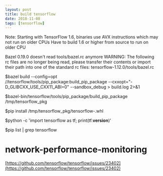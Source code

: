 ```yaml
---
layout: post
title: build tensorflow
date: 2018-11-08
tags: [tensorflow]
---
```



Note: Starting with TensorFlow 1.6, binaries use AVX instructions which may not run on older CPUs
      Have to build 1.6 or higher from source to run on older CPU


Bazel 0.19.0 doesn't read tools/bazel.rc anymore
WARNING: The following rc files are no longer being read, please transfer their contents or import their path into one of the standard rc files:
tensorflow-1.12.0/tools/bazel.rc


$bazel build --config=opt //tensorflow/tools/pip_package:build_pip_package --cxxopt="-D_GLIBCXX_USE_CXX11_ABI=0" --sandbox_debug > build.log 2>&1

$bazel-bin/tensorflow/tools/pip_package/build_pip_package /tmp/tensorflow_pkg

$pip install /tmp/tensorflow_pkg/tensorflow-<blah>.whl

$python -c 'import tensorflow as tf; print(tf.__version__)'

$pip list | grep tensorflow


# network-performance-monitoring
[https://github.com/tensorflow/tensorflow/issues/23402](https://github.com/tensorflow/tensorflow/issues/23402)



